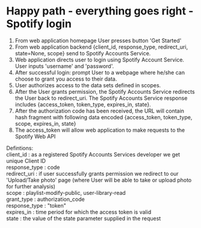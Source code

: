 # Happy path - everything goes right - Spotify login

1. From web application homepage User presses button 'Get Started'
2. From web application backend {client_id, response_type, redirect_uri, state=None, scope} send to Spotify Accounts Service. 
3. Web application directs user to login using Spotify Account Service. User inputs 'username' and 'password'.
4. After successful login: prompt User to a webpage where he/she can choose to grant you access to their data.
5. User authorizes access to the data sets defined in scopes.
6. After the User grants permission, the Spotify Accounts Service redirects the User back to redirect_uri. The Spotify Accounts Service response includes {access_token, token_type, expires_in, state}.
6. After the authorization code has been received, the URL will contain hash fragment with following data encoded {access_token, token_type, scope, expires_in, state}
7. The access_token will allow web application to make requests to the Spotify Web API


Defintions:  
client_id     : as a registered Spotify Accounts Services developer we get unique Client ID  
response_type : code  
redirect_uri  : if user successfully grants permission we redirect to our 'Upload/Take photo' page (where User will be able to take or upload photo for further analysis)  
scope         : playlist-modify-public, user-library-read  
grant_type    : authorization_code  
response_type : "token"  
expires_in    : time period for which the access token is valid  
state	        : the value of the state parameter supplied in the request  
  
  
